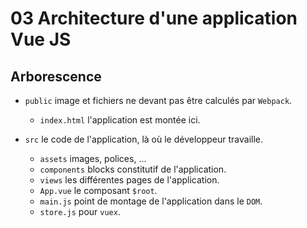 # 03 Architecture d'une application Vue JS

## Arborescence

- `public` image et fichiers ne devant pas être calculés par `Webpack`.
	- `index.html` l'application est montée ici.

- `src` le code de l'application, là où le développeur travaille.
	- `assets` images, polices, ...
	- `components` blocks constitutif de l'application.
	- `views` les différentes pages de l'application.
	- `App.vue` le composant `$root`.
	- `main.js` point de montage de l'application dans le `DOM`.
	- `store.js` pour `vuex`.

